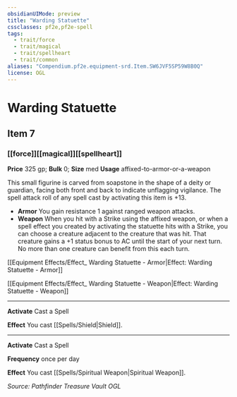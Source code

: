 ```yaml
---
obsidianUIMode: preview
title: "Warding Statuette"
cssclasses: pf2e,pf2e-spell
tags:
  - trait/force
  - trait/magical
  - trait/spellheart
  - trait/common
aliases: "Compendium.pf2e.equipment-srd.Item.SW6JVF5SP59W8B0Q"
license: OGL
---
```

# Warding Statuette
## Item 7
### [[force]][[magical]][[spellheart]]


**Price** 325 gp; 
**Bulk** 0; **Size** med
**Usage** affixed-to-armor-or-a-weapon

This small figurine is carved from soapstone in the shape of a deity or guardian, facing both front and back to indicate unflagging vigilance. The spell attack roll of any spell cast by activating this item is +13.

*   **Armor** You gain resistance 1 against ranged weapon attacks.
*   **Weapon** When you hit with a Strike using the affixed weapon, or when a spell effect you created by activating the statuette hits with a Strike, you can choose a creature adjacent to the creature that was hit. That creature gains a +1 status bonus to AC until the start of your next turn. No more than one creature can benefit from this each turn.

[[Equipment Effects/Effect_ Warding Statuette - Armor|Effect: Warding Statuette - Armor]]

[[Equipment Effects/Effect_ Warding Statuette - Weapon|Effect: Warding Statuette - Weapon]]

* * *

**Activate** Cast a Spell

**Effect** You cast [[Spells/Shield|Shield]].

* * *

**Activate** Cast a Spell

**Frequency** once per day

**Effect** You cast [[Spells/Spiritual Weapon|Spiritual Weapon]].

*Source: Pathfinder Treasure Vault*
*OGL*